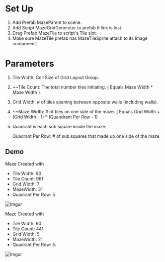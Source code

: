 # Set Up
1. Add Prefab MazeParent to scene.  
2. Add Script MazeGridGenerator to prefab if link is lost.
3. Drag Prefab MazeTile to script's Tile slot.
4. Make sure MazeTile prefab has MazeTileSprite attach to its Image component.

# Parameters
1. Tile Width: Cell Size of Grid Layout Group.
2. ~~Tile Count: The total number tiles initiating. ( Equals Maze Width * Maze Width )
3. Grid Width: # of tiles spaning between opposite walls (including walls).
4. ~~Maze Width: # of tiles on one side of the maze. ( Equals Grid Width + (Grid Width - 1) * (Quandrant Per Row - 1)
5. Quadrant is each sub square inside the maze. 

   Quadrant Per Row: # of sub squares that made up one side of the maze
   
## Demo

Maze Created with 
* Tile Width: 90  
* Tile Count: 961 
* Grid Width: 7 
* MazeWidth: 31 
* Quadrant Per Row: 5

![Imgur](https://i.imgur.com/XJ4RoR0.png)

Maze Created with
* Tile Width: 90  
* Tile Count: 441
* Grid Width: 5 
* MazeWidth: 21 
* Quadrant Per Row: 5. 

![Imgur](https://i.imgur.com/0WWQ92H.png)
